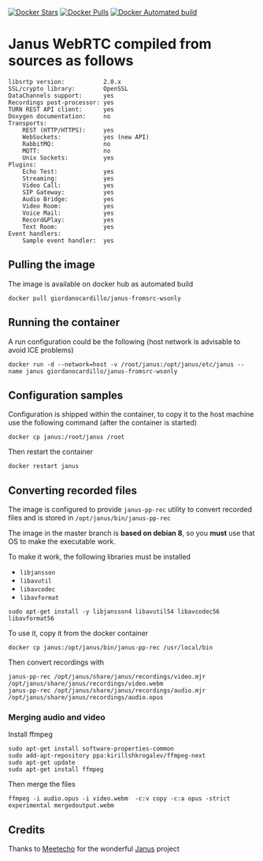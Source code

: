 [![Docker Stars](https://img.shields.io/docker/stars/giordanocardillo/janus-fromsrc-wsonly.svg?style=flat-square)](https://hub.docker.com/r/giordanocardillo/janus-fromsrc-wsonly/) [![Docker Pulls](https://img.shields.io/docker/pulls/giordanocardillo/janus-fromsrc-wsonly.svg?style=flat-square)](https://hub.docker.com/r/giordanocardillo/janus-fromsrc-wsonly/) [![Docker Automated build](https://img.shields.io/docker/automated/giordanocardillo/janus-fromsrc-wsonly.svg?style=flat-square)](https://hub.docker.com/r/giordanocardillo/janus-fromsrc-wsonly/)

# Janus WebRTC compiled from sources as follows

```
libsrtp version:           2.0.x
SSL/crypto library:        OpenSSL
DataChannels support:      yes
Recordings post-processor: yes
TURN REST API client:      yes
Doxygen documentation:     no
Transports:
    REST (HTTP/HTTPS):     yes
    WebSockets:            yes (new API)
    RabbitMQ:              no
    MQTT:                  no
    Unix Sockets:          yes
Plugins:
    Echo Test:             yes
    Streaming:             yes
    Video Call:            yes
    SIP Gateway:           yes
    Audio Bridge:          yes
    Video Room:            yes
    Voice Mail:            yes
    Record&Play:           yes
    Text Room:             yes
Event handlers:
    Sample event handler:  yes
```

## Pulling the image
The image is available on docker hub as automated build

```
docker pull giordanocardillo/janus-fromsrc-wsonly
```

## Running the container
A run configuration could be the following (host network is advisable to avoid ICE problems)

```
docker run -d --network=host -v /root/janus:/opt/janus/etc/janus --name janus giordanocardillo/janus-fromsrc-wsonly
```  

## Configuration samples
Configuration is shipped within the container, to copy it to the host machine use the following command (after the container is started)

```
docker cp janus:/root/janus /root
```

Then restart the container

```
docker restart janus
```

## Converting recorded files

The image is configured to provide `janus-pp-rec` utility to convert recorded files and is stored in `/opt/janus/bin/janus-pp-rec`

The image in the master branch is **based on debian 8**, so you **must** use that OS to make the executable work.

To make it work, the following libraries must be installed

* `libjansson`
* `libavutil`
* `libavcodec`
* `libavformat`

```
sudo apt-get install -y libjansson4 libavutil54 libavcodec56 libavformat56
```


To use it, copy it from the docker container

```
docker cp janus:/opt/janus/bin/janus-pp-rec /usr/local/bin
```

Then convert recordings with

```
janus-pp-rec /opt/janus/share/janus/recordings/video.mjr /opt/janus/share/janus/recordings/video.webm
janus-pp-rec /opt/janus/share/janus/recordings/audio.mjr /opt/janus/share/janus/recordings/audio.opus
```

### Merging audio and video

Install ffmpeg

```
sudo apt-get install software-properties-common
sudo add-apt-repository ppa:kirillshkrogalev/ffmpeg-next
sudo apt-get update
sudo apt-get install ffmpeg
``` 

Then merge the files

```
ffmpeg -i audio.opus -i video.webm  -c:v copy -c:a opus -strict experimental mergedoutput.webm
```

## Credits

Thanks to [Meetecho](http://www.meetecho.com/en/) for the wonderful [Janus](https://janus.conf.meetecho.com/) project
